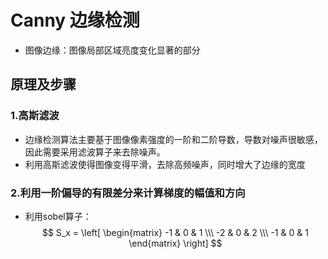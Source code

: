 # Canny 边缘检测
- 图像边缘：图像局部区域亮度变化显著的部分
## 原理及步骤
### 1.高斯滤波
- 边缘检测算法主要基于图像像素强度的一阶和二阶导数，导数对噪声很敏感，因此需要采用滤波算子来去除噪声。
- 利用高斯滤波使得图像变得平滑，去除高频噪声，同时增大了边缘的宽度
### 2.利用一阶偏导的有限差分来计算梯度的幅值和方向
- 利用sobel算子：
$$
S_x = \left[ 
\begin{matrix}
-1 & 0 & 1 \\\
-2 & 0 & 2 \\\
-1 & 0 & 1
\end{matrix}
\right] 
$$
